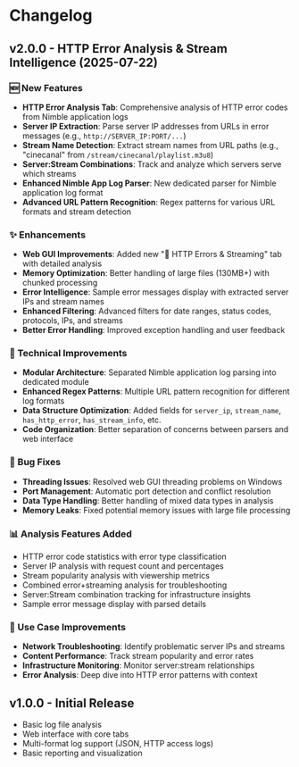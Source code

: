 # Changelog

## v2.0.0 - HTTP Error Analysis & Stream Intelligence (2025-07-22)

### 🆕 New Features
- **HTTP Error Analysis Tab**: Comprehensive analysis of HTTP error codes from Nimble application logs
- **Server IP Extraction**: Parse server IP addresses from URLs in error messages (e.g., `http://SERVER_IP:PORT/...`)
- **Stream Name Detection**: Extract stream names from URL paths (e.g., "cinecanal" from `/stream/cinecanal/playlist.m3u8`)
- **Server:Stream Combinations**: Track and analyze which servers serve which streams
- **Enhanced Nimble App Log Parser**: New dedicated parser for Nimble application log format
- **Advanced URL Pattern Recognition**: Regex patterns for various URL formats and stream detection

### ✨ Enhancements
- **Web GUI Improvements**: Added new "🚨 HTTP Errors & Streaming" tab with detailed analysis
- **Memory Optimization**: Better handling of large files (130MB+) with chunked processing
- **Error Intelligence**: Sample error messages display with extracted server IPs and stream names
- **Enhanced Filtering**: Advanced filters for date ranges, status codes, protocols, IPs, and streams
- **Better Error Handling**: Improved exception handling and user feedback

### 🔧 Technical Improvements
- **Modular Architecture**: Separated Nimble application log parsing into dedicated module
- **Enhanced Regex Patterns**: Multiple URL pattern recognition for different log formats
- **Data Structure Optimization**: Added fields for `server_ip`, `stream_name`, `has_http_error`, `has_stream_info`, etc.
- **Code Organization**: Better separation of concerns between parsers and web interface

### 🐛 Bug Fixes
- **Threading Issues**: Resolved web GUI threading problems on Windows
- **Port Management**: Automatic port detection and conflict resolution
- **Data Type Handling**: Better handling of mixed data types in analysis
- **Memory Leaks**: Fixed potential memory issues with large file processing

### 📊 Analysis Features Added
- HTTP error code statistics with error type classification
- Server IP analysis with request count and percentages  
- Stream popularity analysis with viewership metrics
- Combined error+streaming analysis for troubleshooting
- Server:Stream combination tracking for infrastructure insights
- Sample error message display with parsed details

### 🎯 Use Case Improvements
- **Network Troubleshooting**: Identify problematic server IPs and streams
- **Content Performance**: Track stream popularity and error rates
- **Infrastructure Monitoring**: Monitor server:stream relationships
- **Error Analysis**: Deep dive into HTTP error patterns with context

## v1.0.0 - Initial Release
- Basic log file analysis
- Web interface with core tabs
- Multi-format log support (JSON, HTTP access logs)
- Basic reporting and visualization

